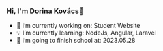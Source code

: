 ### Hi, I'm Dorina Kovács👋


- 🔭 I’m currently working on: Student Website
- 💡 I’m currently learning: NodeJs, Angular, Laravel
- 🏫 I’m going to finish school at: 2023.05.28
